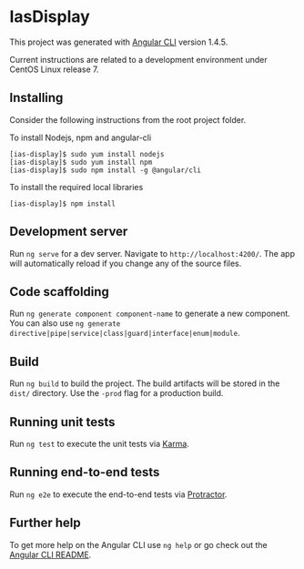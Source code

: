 # IasDisplay

This project was generated with [Angular CLI](https://github.com/angular/angular-cli) version 1.4.5.

Current instructions are related to a development environment under CentOS Linux release 7.

## Installing

Consider the following instructions from the root project folder.

To install Nodejs, npm and angular-cli

```
[ias-display]$ sudo yum install nodejs
[ias-display]$ sudo yum install npm
[ias-display]$ sudo npm install -g @angular/cli
```

To install the required local libraries

```
[ias-display]$ npm install
```

## Development server

Run `ng serve` for a dev server. Navigate to `http://localhost:4200/`. The app will automatically reload if you change any of the source files.

## Code scaffolding

Run `ng generate component component-name` to generate a new component. You can also use `ng generate directive|pipe|service|class|guard|interface|enum|module`.

## Build

Run `ng build` to build the project. The build artifacts will be stored in the `dist/` directory. Use the `-prod` flag for a production build.

## Running unit tests

Run `ng test` to execute the unit tests via [Karma](https://karma-runner.github.io).

## Running end-to-end tests

Run `ng e2e` to execute the end-to-end tests via [Protractor](http://www.protractortest.org/).

## Further help

To get more help on the Angular CLI use `ng help` or go check out the [Angular CLI README](https://github.com/angular/angular-cli/blob/master/README.md).

